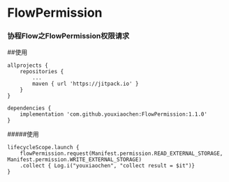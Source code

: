 # FlowPermission
### 协程Flow之FlowPermission权限请求

##使用
```
allprojects {
    repositories {
        ...
        maven { url 'https://jitpack.io' }
    }  
}

dependencies {
	implementation 'com.github.youxiaochen:FlowPermission:1.1.0'
}
```

#####使用

```
lifecycleScope.launch {
    flowPermission.request(Manifest.permission.READ_EXTERNAL_STORAGE, Manifest.permission.WRITE_EXTERNAL_STORAGE)
    .collect { Log.i("youxiaochen", "collect result = $it")}
}

```

